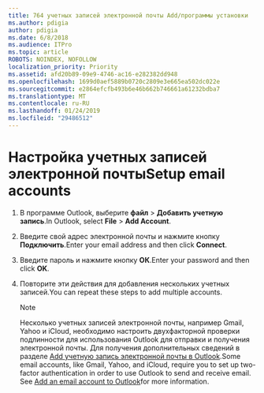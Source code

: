 ```yaml
---
title: 764 учетных записей электронной почты Add/программы установки
ms.author: pdigia
author: pdigia
ms.date: 6/8/2018
ms.audience: ITPro
ms.topic: article
ROBOTS: NOINDEX, NOFOLLOW
localization_priority: Priority
ms.assetid: afd20b89-09e9-4746-ac16-e282382dd948
ms.openlocfilehash: 1699d0aef5889b0720c2809e3e665ea502dc022e
ms.sourcegitcommit: e2864efcfb493b6e46b662b746661a61232bdba7
ms.translationtype: MT
ms.contentlocale: ru-RU
ms.lasthandoff: 01/24/2019
ms.locfileid: "29486512"
---
```

# <a name="setup-email-accounts"></a><span data-ttu-id="ddd2e-102">Настройка учетных записей электронной почты</span><span class="sxs-lookup"><span data-stu-id="ddd2e-102">Setup email accounts</span></span>

1. <span data-ttu-id="ddd2e-103">В программе Outlook, выберите **файл** \> **Добавить учетную запись**.</span><span class="sxs-lookup"><span data-stu-id="ddd2e-103">In Outlook, select **File** \> **Add Account**.</span></span>
    
2. <span data-ttu-id="ddd2e-104">Введите свой адрес электронной почты и нажмите кнопку **Подключить**.</span><span class="sxs-lookup"><span data-stu-id="ddd2e-104">Enter your email address and then click **Connect**.</span></span>
    
3. <span data-ttu-id="ddd2e-105">Введите пароль и нажмите кнопку **ОК**.</span><span class="sxs-lookup"><span data-stu-id="ddd2e-105">Enter your password and then click **OK**.</span></span>
    
4. <span data-ttu-id="ddd2e-106">Повторите эти действия для добавления нескольких учетных записей.</span><span class="sxs-lookup"><span data-stu-id="ddd2e-106">You can repeat these steps to add multiple accounts.</span></span>
    
    > [!NOTE]
    > <span data-ttu-id="ddd2e-p101">Несколько учетных записей электронной почты, например Gmail, Yahoo и iCloud, необходимо настроить двухфакторной проверки подлинности для использования Outlook для отправки и получения электронной почты. Для получения дополнительных сведений в разделе [Add учетную запись электронной почты в Outlook](https://support.office.com/article/6e27792a-9267-4aa4-8bb6-c84ef146101b.aspx).</span><span class="sxs-lookup"><span data-stu-id="ddd2e-p101">Some email accounts, like Gmail, Yahoo, and iCloud, require you to set up two-factor authentication in order to use Outlook to send and receive email. See [Add an email account to Outlook](https://support.office.com/article/6e27792a-9267-4aa4-8bb6-c84ef146101b.aspx)for more information.</span></span> 
  


